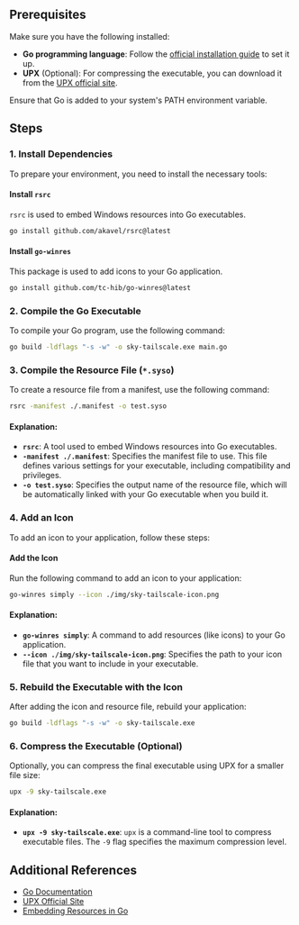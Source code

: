 ## Prerequisites

Make sure you have the following installed:
- **Go programming language**: Follow the [official installation guide](https://golang.org/doc/install) to set it up.
- **UPX** (Optional): For compressing the executable, you can download it from the [UPX official site](https://upx.github.io/).

Ensure that Go is added to your system's PATH environment variable.

## Steps

### 1. Install Dependencies

To prepare your environment, you need to install the necessary tools:

#### Install `rsrc`

`rsrc` is used to embed Windows resources into Go executables.

```bash
go install github.com/akavel/rsrc@latest
```

#### Install `go-winres`

This package is used to add icons to your Go application.

```bash
go install github.com/tc-hib/go-winres@latest
```

### 2. Compile the Go Executable

To compile your Go program, use the following command:

```bash
go build -ldflags "-s -w" -o sky-tailscale.exe main.go
```

### 3. Compile the Resource File (`*.syso`)

To create a resource file from a manifest, use the following command:

```bash
rsrc -manifest ./.manifest -o test.syso
```

#### Explanation:
- **`rsrc`**: A tool used to embed Windows resources into Go executables.
- **`-manifest ./.manifest`**: Specifies the manifest file to use. This file defines various settings for your executable, including compatibility and privileges.
- **`-o test.syso`**: Specifies the output name of the resource file, which will be automatically linked with your Go executable when you build it.

### 4. Add an Icon

To add an icon to your application, follow these steps:

#### Add the Icon

Run the following command to add an icon to your application:

```bash
go-winres simply --icon ./img/sky-tailscale-icon.png
```

#### Explanation:
- **`go-winres simply`**: A command to add resources (like icons) to your Go application.
- **`--icon ./img/sky-tailscale-icon.png`**: Specifies the path to your icon file that you want to include in your executable.

### 5. Rebuild the Executable with the Icon

After adding the icon and resource file, rebuild your application:

```bash
go build -ldflags "-s -w" -o sky-tailscale.exe
```

### 6. Compress the Executable (Optional)

Optionally, you can compress the final executable using UPX for a smaller file size:

```bash
upx -9 sky-tailscale.exe
```

#### Explanation:
- **`upx -9 sky-tailscale.exe`**: `upx` is a command-line tool to compress executable files. The `-9` flag specifies the maximum compression level.

## Additional References

- [Go Documentation](https://golang.org/doc/)
- [UPX Official Site](https://upx.github.io/)
- [Embedding Resources in Go](https://stackoverflow.com/questions/25602600/how-do-you-set-the-application-icon-in-golang)

